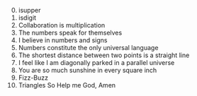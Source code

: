 0. isupper 
1. isdigit 
2. Collaboration is multiplication 
3. The numbers speak for themselves
4. I believe in numbers and signs 
5. Numbers constitute the only universal language
6. The shortest distance between two points is a straight line 
7. I feel like I am diagonally parked in a parallel universe 
8. You are so much sunshine in every square inch
9. Fizz-Buzz 
10. Triangles
So Help me God, Amen
